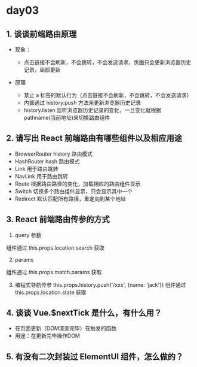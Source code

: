 # day03

## 1. 谈谈前端路由原理

- 现象：
  - 点击链接不会刷新，不会跳转，不会发送请求，页面只会更新浏览器历史记录，局部更新

- 原理
  - 禁止 a 标签的默认行为（点击链接不会刷新，不会跳转，不会发送请求）
  - 内部通过 history.push 方法来更新浏览器历史记录
  - history.listen 监听浏览器历史记录的变化，一旦变化就根据 pathname(当前地址)来切换路由组件

## 2. 请写出 React 前端路由有哪些组件以及相应用途
- BrowserRouter history 路由模式
- HashRouter hash 路由模式
- Link 用于路由跳转
- NavLink 用于路由跳转
- Route 根据路由路径的变化，加载相应的路由组件显示
- Switch 切换多个路由组件显示，只会显示其中一个
- Redirect 默认匹配所有路径，重定向到某个地址

## 3. React 前端路由传参的方式
1. query 参数
<Link to="/xxx?name=jack"/>
  组件通过 this.props.location.search 获取

2. params
<Link to="/xxx/1"/>  
<Route path="/xxx/:id" />
组件通过 this.props.match.params 获取

3. 编程式导航传参
   this.props.history.push('/xxx', {name: 'jack'})
   组件通过 this.props.location.state 获取

## 4. 谈谈 Vue.$nextTick 是什么，有什么用？
- 在页面更新（DOM渲染完毕）在触发的函数
- 用途：在更新完毕操作DOM

## 5. 有没有二次封装过 ElementUI 组件，怎么做的？
